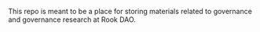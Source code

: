 This repo is meant to be a place for storing materials related to governance and governance research at Rook DAO. 
